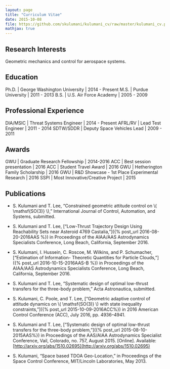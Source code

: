 ```yaml
---
layout: page
title: "Curriculum Vitae"
date: 2015-10-08
file: https://github.com/skulumani/kulumani_cv/raw/master/kulumani_cv.pdf
mathjax: true
---
```



## Research Interests

Geometric mechanics and control for aerospace systems.

## Education

Ph.D.	|	George Washington University | 2014 - Present 
M.S.  |		Purdue University   | 2011 - 2013
B.S.   |	U.S. Air Force Academy   | 2005 - 2009

## Professional Experience

DIA/MSIC | Threat Systems Engineer |  2014 - Present
AFRL/RV	 | Lead Test Engineer 		|  2011 -  2014
SDTW/SDDR | Deputy Space Vehicles Lead |  2009 -  2011

## Awards

GWU | Graduate Research Fellowship | 2014-2016
ACC | Best session presentation | 2016
ACC | Student Travel Award | 2016
GWU | Hetherington Family Scholarship | 2016
GWU | R&D Showcase - 1st Place Experimental Research | 2016
SSPI | Most Innovative/Creative Project | 2015

## Publications

* S. Kulumani and T. Lee, “Constrained geometric attitude control on \\( \mathsf{SO(3)} \\),” International Journal of Control, Automation, and Systems, submitted.

* S. Kulumani and T. Lee, [“Low-Thrust Trajectory Design Using Reachability Sets near Asteroid 4769 Castalia,”]({% post_url 2016-08-20-2016AAS %}) in Proceedings of the AIAA/AAS Astrodynamics Specialists Conference, Long Beach, California, September 2016.

* S. Kulumani, I. Hussein, C. Roscoe, M. Wilkins, and P. Schumacher, [“Estimation of Information- Theoretic Quantities for Particle Clouds,”]({% post_url 2016-10-15-2016AAS-B %}) in Proceedings of the AIAA/AAS Astrodynamics Specialists Conference, Long Beach, California, September 2016.

* S. Kulumani and T. Lee, “Systematic design of optimal low-thrust transfers for the three-body problem,” Acta Astronautica, submitted.

* S. Kulumani, C. Poole, and T. Lee, [“Geometric adaptive control of attitude dynamics on \\( \mathsf{SO(3)} \\) with state inequality constraints,”]({% post_url 2015-10-09-2016ACC%}) in 2016 American Control Conference (ACC), July 2016, pp. 4936–4941.

* S. Kulumani and T. Lee, [“Systematic design of optimal low-thrust transfers for the three-body problem,”]({% post_url 2015-08-10-2015AAS%}) in Proceedings of the AAS/AIAA Astrodynamics Specialist Conference, Vail, Colorado, no. 757, August 2015. [Online]. Available: [http://arxiv.org/abs/1510.02695](http://arxiv.org/abs/1510.02695)

* S. Kulumani, “Space based TDOA Geo-Location,” in Proceedings of the Space Control Conference, MIT/Lincoln Laboratories, May 2013.


